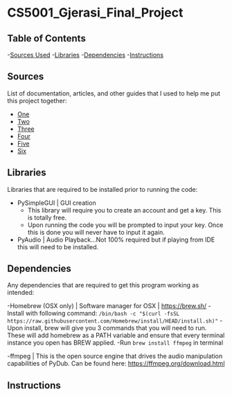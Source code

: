 # CS5001_Gjerasi_Final_Project

## Table of Contents
-[Sources Used](#sources)
-[Libraries](#Libraries)
-[Dependencies](#Dependencies)
-[Instructions](#Instructions)

## Sources

List of documentation, articles, and other guides that I used to help me put this project together:

- [One](https://phoenixnap.com/kb/ffmpeg-mac)
- [Two](https://docs.pysimplegui.com/en/latest/documentation/module/elements/)
- [Three](https://windowsloop.com/install-ffmpeg-windows-10/)
- [Four](https://trac.ffmpeg.org/wiki/CompilationGuide/macOS)
- [Five](https://docs.python.org/3/library/subprocess.html#subprocess.run)
- [Six](https://trac.ffmpeg.org/wiki/Concatenate)

## Libraries

Libraries that are required to be installed prior to running the code:

- PySimpleGUI | GUI creation
  - This library will require you to create an account and get a key. This is totally free. 
  - Upon running the code you will be prompted to input your key. Once this is done you will never have to input it again.
- PyAudio | Audio Playback...Not 100% required but if playing from IDE this will need to be installed.


## Dependencies

Any dependencies that are required to get this program working as intended:

-Homebrew (OSX only) | Software manager for OSX | https://brew.sh/
  -Install with following command: `/bin/bash -c "$(curl -fsSL https://raw.githubusercontent.com/Homebrew/install/HEAD/install.sh)"`
  -Upon install, brew will give you 3 commands that you will need to run. These will add homebrew as a PATH variable and ensure that every terminal instance you open has BREW applied.
  -Run `brew install ffmpeg` in terminal 

-ffmpeg | This is the open source engine that drives the audio manipulation capabilities of PyDub. Can be found here:  https://ffmpeg.org/download.html


## Instructions
